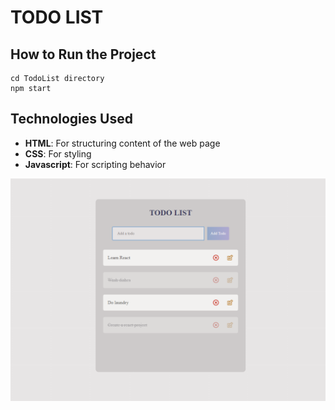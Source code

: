 # TODO LIST

## How to Run the Project
```
cd TodoList directory
npm start
```

## Technologies Used
- **HTML**: For structuring content of the web page
- **CSS**: For styling
- **Javascript**: For scripting behavior

![alt text](<Screenshot 2024-07-13 210741.png>)
